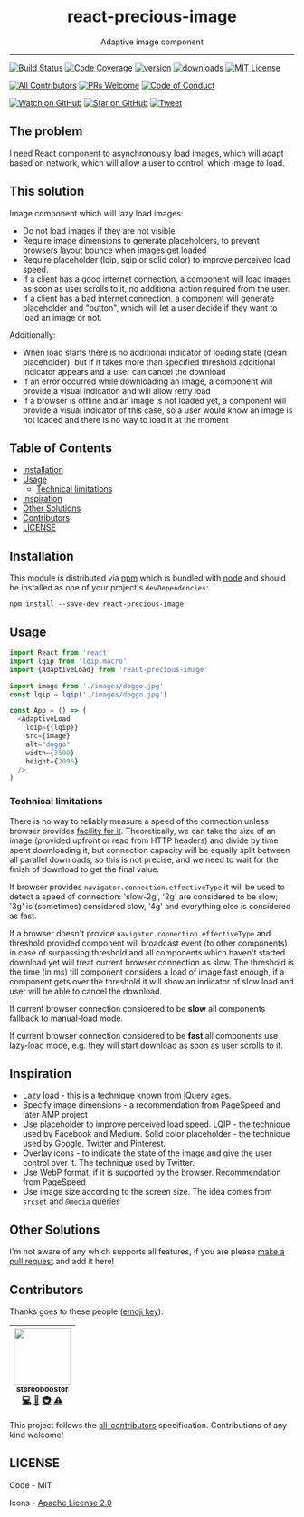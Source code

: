 <div align="center">
<h1>react-precious-image</h1>

<p>Adaptive image component</p>
</div>

<hr />

[![Build Status][build-badge]][build]
[![Code Coverage][coverage-badge]][coverage]
[![version][version-badge]][package]
[![downloads][downloads-badge]][npmtrends]
[![MIT License][license-badge]][license]

[![All Contributors](https://img.shields.io/badge/all_contributors-1-orange.svg?style=flat-square)](#contributors)
[![PRs Welcome][prs-badge]][prs]
[![Code of Conduct][coc-badge]][coc]

[![Watch on GitHub][github-watch-badge]][github-watch]
[![Star on GitHub][github-star-badge]][github-star]
[![Tweet][twitter-badge]][twitter]

## The problem

I need React component to asynchronously load images, which will adapt based on network, which will allow a user to control, which image to load.

## This solution

Image component which will lazy load images:

* Do not load images if they are not visible
* Require image dimensions to generate placeholders, to prevent browsers layout bounce when images get loaded
* Require placeholder (lqip, sqip or solid color) to improve perceived load speed.
* If a client has a good internet connection, a component will load images as soon as user scrolls to it, no additional action required from the user.
* If a client has a bad internet connection, a component will generate placeholder and "button", which will let a user decide if they want to load an image or not.

Additionally:

* When load starts there is no additional indicator of loading state (clean placeholder), but if it takes more than specified threshold additional indicator appears and a user can cancel the download
* If an error occurred while downloading an image, a component will provide a visual indication and will allow retry load
* If a browser is offline and an image is not loaded yet, a component will provide a visual indicator of this case, so a user would know an image is not loaded and there is no way to load it at the moment

## Table of Contents

<!-- START doctoc generated TOC please keep comment here to allow auto update -->

<!-- DON'T EDIT THIS SECTION, INSTEAD RE-RUN doctoc TO UPDATE -->

* [Installation](#installation)
* [Usage](#usage)
  * [Technical limitations](#technical-limitations)
* [Inspiration](#inspiration)
* [Other Solutions](#other-solutions)
* [Contributors](#contributors)
* [LICENSE](#license)

<!-- END doctoc generated TOC please keep comment here to allow auto update -->

## Installation

This module is distributed via [npm][npm] which is bundled with [node][node] and
should be installed as one of your project's `devDependencies`:

```
npm install --save-dev react-precious-image
```

## Usage

```js
import React from 'react'
import lqip from 'lqip.macro'
import {AdaptiveLoad} from 'react-precious-image'

import image from './images/doggo.jpg'
const lqip = lqip('./images/doggo.jpg')

const App = () => (
  <AdaptiveLoad
    lqip={{lqip}}
    src={image}
    alt="doggo"
    width={3500}
    height={2095}
  />
)
```

### Technical limitations

There is no way to reliably measure a speed of the connection unless browser provides [facility for it](https://developer.mozilla.org/en-US/docs/Web/API/NetworkInformation/effectiveType). Theoretically, we can take the size of an image (provided upfront or read from HTTP headers) and divide by time spent downloading it, but connection capacity will be equally split between all parallel downloads, so this is not precise, and we need to wait for the finish of download to get the final value.

If browser provides `navigator.connection.effectiveType` it will be used to detect a speed of connection: 'slow-2g', '2g' are considered to be slow; '3g' is (sometimes) considered slow, '4g' and everything else is considered as fast.

If a browser doesn't provide `navigator.connection.effectiveType` and threshold provided component will broadcast event (to other components) in case of surpassing threshold and all components which haven't started download yet will treat current browser connection as slow. The threshold is the time (in ms) till component considers a load of image fast enough, if a component gets over the threshold it will show an indicator of slow load and user will be able to cancel the download.

If current browser connection considered to be **slow** all components fallback to manual-load mode.

If current browser connection considered to be **fast** all components use lazy-load mode, e.g. they will start download as soon as user scrolls to it.

## Inspiration

* Lazy load - this is a technique known from jQuery ages.
* Specify image dimensions - a recommendation from PageSpeed and later AMP project
* Use placeholder to improve perceived load speed. LQIP - the technique used by Facebook and Medium. Solid color placeholder - the technique used by Google, Twitter and Pinterest.
* Overlay icons - to indicate the state of the image and give the user control over it. The technique used by Twitter.
* Use WebP format, if it is supported by the browser. Recommendation from PageSpeed
* Use image size according to the screen size. The idea comes from `srcset` and `@media` queries

## Other Solutions

I'm not aware of any which supports all features, if you are please [make a pull request][prs] and add it here!

## Contributors

Thanks goes to these people ([emoji key][emojis]):

<!-- ALL-CONTRIBUTORS-LIST:START - Do not remove or modify this section -->

<!-- prettier-ignore -->
| [<img src="https://avatars3.githubusercontent.com/u/179534?s=460&v=4" width="100px;"/><br /><sub><b>stereobooster</b></sub>](https://github.com/stereobooster)<br />[💻](https://github.com/stereobooster/react-precious-image/commits?author=stereobooster "Code") [📖](https://github.com/stereobooster/react-precious-image/commits?author=stereobooster "Documentation") [🚇](#infra-stereobooster "Infrastructure (Hosting, Build-Tools, etc)") [⚠️](https://github.com/stereobooster/react-precious-image/commits?author=stereobooster "Tests") |
| :---: |

<!-- ALL-CONTRIBUTORS-LIST:END -->

This project follows the [all-contributors][all-contributors] specification.
Contributions of any kind welcome!

## LICENSE

Code - MIT

Icons - [Apache License 2.0](https://github.com/google/material-design-icons/blob/master/LICENSE)

[npm]: https://www.npmjs.com/
[node]: https://nodejs.org
[build-badge]: https://img.shields.io/travis/stereobooster/react-precious-image.svg?style=flat-square
[build]: https://travis-ci.org/stereobooster/react-precious-image
[coverage-badge]: https://img.shields.io/codecov/c/github/stereobooster/react-precious-image.svg?style=flat-square
[coverage]: https://codecov.io/github/stereobooster/react-precious-image
[version-badge]: https://img.shields.io/npm/v/react-precious-image.svg?style=flat-square
[package]: https://www.npmjs.com/package/react-precious-image
[downloads-badge]: https://img.shields.io/npm/dm/react-precious-image.svg?style=flat-square
[npmtrends]: http://www.npmtrends.com/react-precious-image
[license-badge]: https://img.shields.io/npm/l/react-precious-image.svg?style=flat-square
[license]: https://github.com/stereobooster/react-precious-image/blob/master/LICENSE
[prs-badge]: https://img.shields.io/badge/PRs-welcome-brightgreen.svg?style=flat-square
[prs]: http://makeapullrequest.com
[donate-badge]: https://img.shields.io/badge/$-support-green.svg?style=flat-square
[coc-badge]: https://img.shields.io/badge/code%20of-conduct-ff69b4.svg?style=flat-square
[coc]: https://github.com/stereobooster/react-precious-image/blob/master/other/CODE_OF_CONDUCT.md
[github-watch-badge]: https://img.shields.io/github/watchers/stereobooster/react-precious-image.svg?style=social
[github-watch]: https://github.com/stereobooster/react-precious-image/watchers
[github-star-badge]: https://img.shields.io/github/stars/stereobooster/react-precious-image.svg?style=social
[github-star]: https://github.com/stereobooster/react-precious-image/stargazers
[twitter]: https://twitter.com/intent/tweet?text=Check%20out%20react-precious-image%20by%20%40stereobooster%20https%3A%2F%2Fgithub.com%2Fstereobooster%2Freact-precious-image%20%F0%9F%91%8D
[twitter-badge]: https://img.shields.io/twitter/url/https/github.com/stereobooster/react-precious-image.svg?style=social
[emojis]: https://github.com/stereobooster/all-contributors#emoji-key
[all-contributors]: https://github.com/stereobooster/all-contributors
